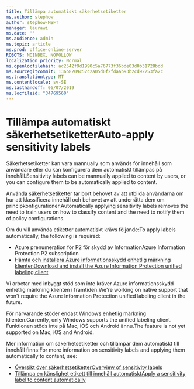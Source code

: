 ```yaml
---
title: Tillämpa automatiskt säkerhetsetiketter
ms.author: stephow
author: stephow-MSFT
manager: laurawi
ms.date: ''
ms.audience: admin
ms.topic: article
ms.prod: office-online-server
ROBOTS: NOINDEX, NOFOLLOW
localization_priority: Normal
ms.openlocfilehash: ac2542f9d1990c5a76773f36bde03d0b31728bdd
ms.sourcegitcommit: 136b8209c52c2a05d0f2fdaab93b2cd92253fa2c
ms.translationtype: MT
ms.contentlocale: sv-SE
ms.lasthandoff: 06/07/2019
ms.locfileid: "34769560"
---
```

# <a name="auto-apply-sensitivity-labels"></a><span data-ttu-id="7ac4c-102">Tillämpa automatiskt säkerhetsetiketter</span><span class="sxs-lookup"><span data-stu-id="7ac4c-102">Auto-apply sensitivity labels</span></span>

<span data-ttu-id="7ac4c-103">Säkerhetsetiketter kan vara mannually som används för innehåll som användare eller du kan konfigurera dem automatiskt tillämpas på innehåll.</span><span class="sxs-lookup"><span data-stu-id="7ac4c-103">Sensitivity labels can be mannually applied to content by users, or you can configure them to be automatically applied to content.</span></span>

<span data-ttu-id="7ac4c-104">Använda säkerhetsetiketter tar bort behovet av att utbilda användarna om hur att klassificera innehåll och behovet av att underrätta dem om principkonfigurationer.</span><span class="sxs-lookup"><span data-stu-id="7ac4c-104">Automatically applying sensitivity labels removes the need to train users on how to classify content and the need to notify them of policy configurations.</span></span>

<span data-ttu-id="7ac4c-105">Om du vill använda etiketter automatiskt krävs följande:</span><span class="sxs-lookup"><span data-stu-id="7ac4c-105">To apply labels automatically, the following is required:</span></span>

- <span data-ttu-id="7ac4c-106">Azure prenumeration för P2 för skydd av Information</span><span class="sxs-lookup"><span data-stu-id="7ac4c-106">Azure Information Protection P2 subscription</span></span>
- [<span data-ttu-id="7ac4c-107">Hämta och installera Azure informationsskydd enhetlig märkning klienten</span><span class="sxs-lookup"><span data-stu-id="7ac4c-107">Download and install the Azure Information Protection unified labeling client</span></span>](https://docs.microsoft.com/azure/information-protection/rms-client/install-unifiedlabelingclient-app)

<span data-ttu-id="7ac4c-108">Vi arbetar med inbyggt stöd som inte kräver Azure informationsskydd enhetlig märkning klienten i framtiden.</span><span class="sxs-lookup"><span data-stu-id="7ac4c-108">We're working on native support that won't require the Azure Information Protection unified labeling client in the future.</span></span>

<span data-ttu-id="7ac4c-109">För närvarande stöder endast Windows enhetlig märkning klienten.</span><span class="sxs-lookup"><span data-stu-id="7ac4c-109">Currently, only Windows supports the unified labeling client.</span></span>  <span data-ttu-id="7ac4c-110">Funktionen stöds inte på Mac, iOS och Android ännu.</span><span class="sxs-lookup"><span data-stu-id="7ac4c-110">The feature is not yet supported on Mac, iOS and Android.</span></span>

<span data-ttu-id="7ac4c-111">Mer information om säkerhetsetiketter och tillämpar dem automatiskt till innehåll finns:</span><span class="sxs-lookup"><span data-stu-id="7ac4c-111">For more information on sensitivity labels and applying them automatically to content,  see:</span></span>

- [<span data-ttu-id="7ac4c-112">Översikt över säkerhetsetiketter</span><span class="sxs-lookup"><span data-stu-id="7ac4c-112">Overview of sensitivity labels</span></span>](https://docs.microsoft.com/office365/securitycompliance/sensitivity-labels)
- [<span data-ttu-id="7ac4c-113">Tillämpa en känslighet etikett till innehåll automatiskt</span><span class="sxs-lookup"><span data-stu-id="7ac4c-113">Apply a sensitivity label to content automatically</span></span>](https://docs.microsoft.com/office365/securitycompliance/apply_sensitivity_label_automatically)